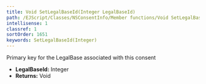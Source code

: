 ```yaml
---
title: Void SetLegalBaseId(Integer LegalBaseId)
path: /EJScript/Classes/NSConsentInfo/Member functions/Void SetLegalBaseId(Integer p_0)
intellisense: 1
classref: 1
sortOrder: 1651
keywords: SetLegalBaseId(Integer)
---
```



Primary key for the LegalBase associated with this consent



* **LegalBaseId:** Integer
* **Returns:** Void


